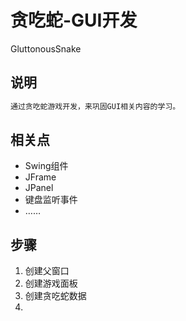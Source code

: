 # 贪吃蛇-GUI开发
GluttonousSnake

## 说明
```html
通过贪吃蛇游戏开发，来巩固GUI相关内容的学习。
```

## 相关点
 - Swing组件
 - JFrame
 - JPanel
 - 键盘监听事件
 - ……

## 步骤
 1. 创建父窗口
 2. 创建游戏面板
 3. 创建贪吃蛇数据
 4.